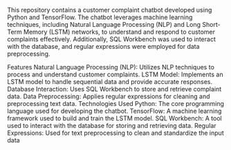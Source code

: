 This repository contains a customer complaint chatbot developed using Python and TensorFlow. The chatbot leverages machine learning techniques, including Natural Language Processing (NLP) and Long Short-Term Memory (LSTM) networks, to understand and respond to customer complaints effectively. Additionally, SQL Workbench was used to interact with the database, and regular expressions were employed for data preprocessing.

Features
Natural Language Processing (NLP): Utilizes NLP techniques to process and understand customer complaints.
LSTM Model: Implements an LSTM model to handle sequential data and provide accurate responses.
Database Interaction: Uses SQL Workbench to store and retrieve complaint data.
Data Preprocessing: Applies regular expressions for cleaning and preprocessing text data.
Technologies Used
Python: The core programming language used for developing the chatbot.
TensorFlow: A machine learning framework used to build and train the LSTM model.
SQL Workbench: A tool used to interact with the database for storing and retrieving data.
Regular Expressions: Used for text preprocessing to clean and standardize the input data
